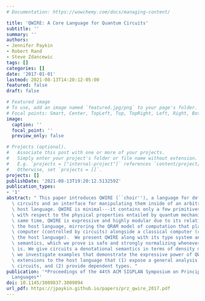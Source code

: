 ```yaml
---
# Documentation: https://wowchemy.com/docs/managing-content/

title: 'QWIRE: A Core Language for Quantum Circuits'
subtitle: ''
summary: ''
authors:
- Jennifer Paykin
- Robert Rand
- Steve Zdancewic
tags: []
categories: []
date: '2017-01-01'
lastmod: 2021-08-13T14:20:12-05:00
featured: false
draft: false

# Featured image
# To use, add an image named `featured.jpg/png` to your page's folder.
# Focal points: Smart, Center, TopLeft, Top, TopRight, Left, Right, BottomLeft, Bottom, BottomRight.
image:
  caption: ''
  focal_point: ''
  preview_only: false

# Projects (optional).
#   Associate this post with one or more of your projects.
#   Simply enter your project's folder or file name without extension.
#   E.g. `projects = ["internal-project"]` references `content/project/deep-learning/index.md`.
#   Otherwise, set `projects = []`.
projects: []
publishDate: '2021-08-13T19:20:12.513259Z'
publication_types:
- '1'
abstract: " This paper introduces QWIRE (``choir''), a language for defining quantum\
  \ circuits and an interface for manipulating them inside of an arbitrary classical\
  \ host language. QWIRE is minimal---it contains only a few primitives---and sound\
  \ with respect to the physical properties entailed by quantum mechanics. At the\
  \ same time, QWIRE is expressive and highly modular due to its relationship with\
  \ the host language, mirroring the QRAM model of computation that places a quantum\
  \ computer (controlled by circuits) alongside a classical computer (controlled by\
  \ the host language).  We present QWIRE along with its type system and operational\
  \ semantics, which we prove is safe and strongly normalizing whenever the host language\
  \ is. We give circuits a denotational semantics in terms of density matrices. Throughout,\
  \ we investigate examples that demonstrate the expressive power of QWIRE, including\
  \ extensions to the host language that (1) expose a general analysis framework for\
  \ circuits, and (2) provide dependent types. "
publication: '*Proceedings of the 44th ACM SIGPLAN Symposium on Principles of Programming
  Languages*'
doi: 10.1145/3009837.3009894
url_pdf: https://jpaykin.github.io/papers/prz_qwire_2017.pdf
---
```

